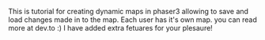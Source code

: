 This is tutorial for creating dynamic maps in phaser3 allowing to save and load changes made in to the map.
Each user has it's own map.
you can read more at dev.to :)
I have added extra fetuares for your plesaure!
